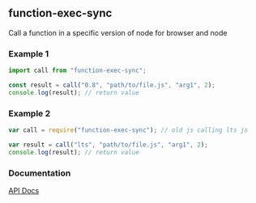 ## function-exec-sync

Call a function in a specific version of node for browser and node

### Example 1

```typescript
import call from "function-exec-sync";

const result = call("0.8", "path/to/file.js", "arg1", 2);
console.log(result); // return value
```

### Example 2

```javascript
var call = require("function-exec-sync"); // old js calling lts js

var result = call("lts", "path/to/file.js", "arg1", 2);
console.log(result); // return value
```

### Documentation

[API Docs](https://kmalakoff.github.io/function-exec-sync/)
